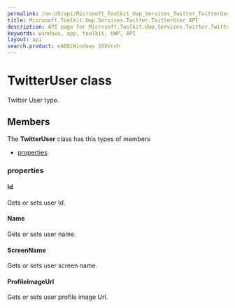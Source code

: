 ```yaml
---
permalink: /en-US/api/Microsoft_Toolkit_Uwp_Services_Twitter_TwitterUser.htm
title: Microsoft.Toolkit.Uwp.Services.Twitter.TwitterUser API 
description: API page for Microsoft.Toolkit.Uwp.Services.Twitter.TwitterUser
keywords: windows, app, toolkit, UWP, API
layout: api
search.product: eADQiWindows 10XVcnh
---
```



# TwitterUser class

Twitter User type.

## Members

The **TwitterUser** class has this types of members

* [properties](#properties)

### properties

#### Id

Gets or sets user Id.



#### Name

Gets or sets user name.



#### ScreenName

Gets or sets user screen name.



#### ProfileImageUrl

Gets or sets user profile image Url.


